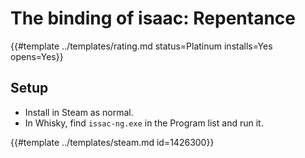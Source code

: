 # The binding of isaac: Repentance
<!-- script:Aliases [
    "The binding of isaac: Repentance"
] -->

{{#template ../templates/rating.md status=Platinum installs=Yes opens=Yes}}

## Setup

- Install in Steam as normal.
- In Whisky, find `issac-ng.exe` in the Program list and run it.

{{#template ../templates/steam.md id=1426300}}

